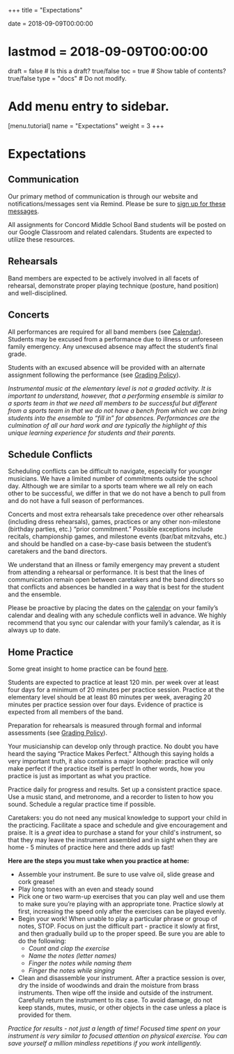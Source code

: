 +++
title = "Expectations"

date = 2018-09-09T00:00:00
# lastmod = 2018-09-09T00:00:00

draft = false  # Is this a draft? true/false
toc = true  # Show table of contents? true/false
type = "docs"  # Do not modify.

# Add menu entry to sidebar.
[menu.tutorial]
  name = "Expectations"
  weight = 3
+++
# Expectations

## Communication

Our primary method of communication is through our website and notifications/messages sent via Remind. Please be sure to [sign up for these messages](../reminders).

All assignments for Concord Middle School Band students will be posted on our Google Classroom and related calendars. Students are expected to utilize these resources.

## Rehearsals

Band members are expected to be actively involved in all facets of rehearsal, demonstrate proper playing technique (posture, hand position) and well-disciplined.

## Concerts

All performances are required for all band members (see [Calendar](../calendar)). Students may be excused from a performance due to illness or unforeseen family emergency.  Any unexcused absence may affect the student’s final grade.   

Students with an excused absence will be provided with an alternate assignment following the performance (see [Grading Policy](grading)).

*Instrumental music at the elementary level is not a graded activity. It is important to understand, however, that a performing ensemble is similar to a sports team in that we need all members to be successful but different from a sports team in that we do not have a bench from which we can bring students into the ensemble to “fill in” for absences. Performances are the culmination of all our hard work and are typically the highlight of this unique learning experience for students and their parents.*

## Schedule Conflicts

Scheduling conflicts can be difficult to navigate, especially for younger musicians. We have a limited number of commitments outside the school day. Although we are similar to a sports team where we all rely on each other to be successful, we differ in that we do not have a bench to pull from and do not have a full season of performances.

Concerts and most extra rehearsals take precedence over other rehearsals (including dress rehearsals), games, practices or any other non-milestone (birthday parties, etc.) “prior commitment.” Possible exceptions include recitals, championship games, and milestone events (bar/bat mitzvahs, etc.) and should be handled on a case-by-case basis between the student’s caretakers and the band directors.

We understand that an illness or family emergency may prevent a student from attending a rehearsal or performance. It is best that the lines of communication remain open between caretakers and the band directors so that conflicts and absences be handled in a way that is best for the student and the ensemble.

Please be proactive by placing the dates on the [calendar](../calendar) on your family’s calendar and dealing with any schedule conflicts well in advance. We highly recommend that you sync our calendar with your family’s calendar, as it is always up to date.

## Home Practice

Some great insight to home practice can be found [here](http://www.musicparentsguide.com/2017/02/09/parents-guide-music-practicing).

Students are expected to practice at least 120 min. per week over at least four days for a minimum of 20 minutes per practice session. Practice at the elementary level should be at least 80 minutes per week, averaging 20 minutes per practice session over four days. Evidence of practice is expected from all members of the band.

Preparation for rehearsals is measured through formal and informal assessments (see [Grading Policy](grading)).

Your musicianship can develop only through practice. No doubt you have heard the saying “Practice Makes Perfect.” Although this saying holds a very important truth, it also contains a major loophole: practice will only make perfect if the practice itself is perfect! In other words, how you practice is just as important as what you practice.

Practice daily for progress and results. Set up a consistent practice space. Use a music stand, and metronome, and a recorder to listen to how you sound. Schedule a regular practice time if possible.  

Caretakers: you do not need any musical knowledge to support your child in the practicing. Facilitate a space and schedule and give encouragement and praise. It is a *great* idea to purchase a stand for your child's instrument, so that they may leave the instrument assembled and in sight when they are home - 5 minutes of practice here and there adds up fast!

__Here are the steps you must take when you practice at home:__

- Assemble your instrument. Be sure to use valve oil, slide grease and cork grease!
- Play long tones with an even and steady sound
- Pick one or two warm-up exercises that you can play well and use them to make sure you’re playing with an appropriate tone. Practice slowly at first, increasing the speed only after the exercises can be played evenly.
- Begin your work! When unable to play a particular phrase or group of notes, STOP. Focus on just the difficult part - practice it slowly at first, and then gradually build up to the proper speed. Be sure you are able to do the following:
  + *Count and clap the exercise*
  + *Name the notes (letter names)*
  + *Finger the notes while naming them*
  + *Finger the notes while singing*
- Clean and disassemble your instrument. After a practice session is over, dry the inside of woodwinds and drain the moisture from brass instruments. Then wipe off the inside and outside of the instrument. Carefully return the instrument to its case. To avoid damage, do not keep stands, mutes, music, or other objects in the case unless a place is provided for them.

*Practice for results - not just a length of time! Focused time spent on your instrument is very similar to focused attention on physical exercise. You can save yourself a million mindless repetitions if you work intelligently.*
